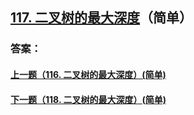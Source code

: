 ## [117. 二叉树的最大深度](https://leetcode-cn.com/problems/merge-two-sorted-lists/)（简单）





### 答案：



#### [上一题（116. 二叉树的最大深度）(简单)](https://github.com/sdwwld/leetCode/blob/master/src/main/java/com/wld/java/leetcode/leetCode0116.md)

#### [下一题（118. 二叉树的最大深度）(简单)](https://github.com/sdwwld/leetCode/blob/master/src/main/java/com/wld/java/leetcode/leetCode0118.md)